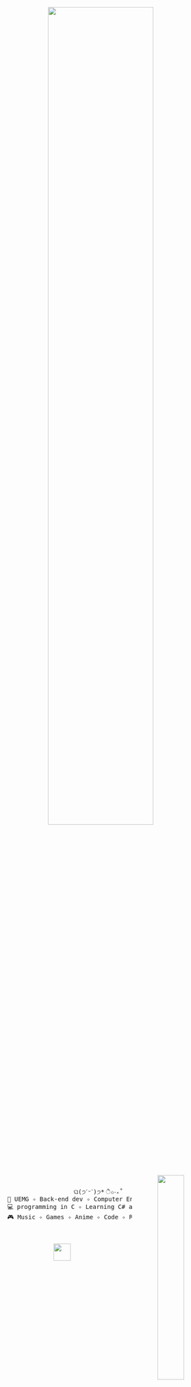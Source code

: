 <div align="center">
<img src="https://readme-typing-svg.demolab.com?
font=Inconsolata&weight=500&size=50&duration=4000&pause=300&color=FFC0CB&center=true&vCenter=true&multiline=true&repeat=false&random=false&width=1300&height=140&lines=Hello%2C+World!;I'm+Yasmim+Mendes+%E2%9C%A9" width="70%" />
<img src="https://usagif.com/wp-content/uploads/2022/hqgif/anya-forger-spy-family-acegif-89.gif" width="35%" align="right" />
<br><br>
<pre>
                    ଘ(੭ˊᵕˋ)੭* ੈ✩‧₊˚
    📖 UEMG ✧ Back-end dev ✧ Computer Engineering
    💻 programming in C ✧ Learning C# and Python
    🎮 Music ✧ Games ✧ Anime ✧ Code ✧ RPG
</pre>
<br><br>
<img src="https://raw.githubusercontent.com/innng/innng/master/assets/kyubey.gif" height="40" />
<br><br><br>
</div>
